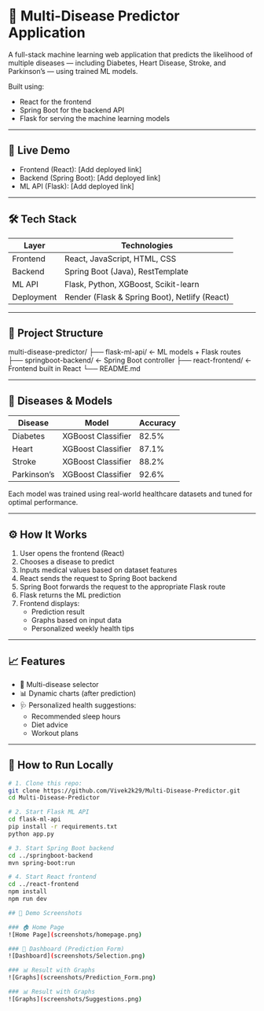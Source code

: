 # 🧠 Multi-Disease Predictor Application

A full-stack machine learning web application that predicts the likelihood of multiple diseases — including Diabetes, Heart Disease, Stroke, and Parkinson’s — using trained ML models.

Built using:
- React for the frontend
- Spring Boot for the backend API
- Flask for serving the machine learning models

---

## 🚀 Live Demo

- Frontend (React): [Add deployed link]
- Backend (Spring Boot): [Add deployed link]
- ML API (Flask): [Add deployed link]

---

## 🛠 Tech Stack

| Layer     | Technologies                           |
|-----------|----------------------------------------|
| Frontend  | React, JavaScript, HTML, CSS           |
| Backend   | Spring Boot (Java), RestTemplate       |
| ML API    | Flask, Python, XGBoost, Scikit-learn   |
| Deployment| Render (Flask & Spring Boot), Netlify (React) |

---

## 📁 Project Structure

multi-disease-predictor/
├── flask-ml-api/ ← ML models + Flask routes
├── springboot-backend/ ← Spring Boot controller
├── react-frontend/ ← Frontend built in React
└── README.md


---

## 🧠 Diseases & Models

| Disease      | Model               | Accuracy |
|--------------|---------------------|----------|
| Diabetes     | XGBoost Classifier  | 82.5%    |
| Heart        | XGBoost Classifier  | 87.1%    |
| Stroke       | XGBoost Classifier  | 88.2%    |
| Parkinson’s  | XGBoost Classifier  | 92.6%    |

Each model was trained using real-world healthcare datasets and tuned for optimal performance.

---

## ⚙️ How It Works

1. User opens the frontend (React)
2. Chooses a disease to predict
3. Inputs medical values based on dataset features
4. React sends the request to Spring Boot backend
5. Spring Boot forwards the request to the appropriate Flask route
6. Flask returns the ML prediction
7. Frontend displays:
   - Prediction result
   - Graphs based on input data
   - Personalized weekly health tips

---

## 📈 Features

- 🔄 Multi-disease selector
- 📊 Dynamic charts (after prediction)
- 🩺 Personalized health suggestions:
  - Recommended sleep hours
  - Diet advice
  - Workout plans

---

## 🧪 How to Run Locally

```bash
# 1. Clone this repo:
git clone https://github.com/Vivek2k29/Multi-Disease-Predictor.git
cd Multi-Disease-Predictor

# 2. Start Flask ML API
cd flask-ml-api
pip install -r requirements.txt
python app.py

# 3. Start Spring Boot backend
cd ../springboot-backend
mvn spring-boot:run

# 4. Start React frontend
cd ../react-frontend
npm install
npm run dev

## 📸 Demo Screenshots

### 🏠 Home Page
![Home Page](screenshots/homepage.png)

### 🧪 Dashboard (Prediction Form)
![Dashboard](screenshots/Selection.png)

### 📊 Result with Graphs
![Graphs](screenshots/Prediction_Form.png)

### 📊 Result with Graphs
![Graphs](screenshots/Suggestions.png)






